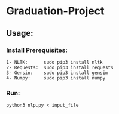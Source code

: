# Graduation-Project

## Usage:
  ### Install Prerequisites:
    1- NLTK:      sudo pip3 install nltk
    2- Requests:  sudo pip3 install requests
    3- Gensin:    sudo pip3 install gensim
    4- Numpy:     sudo pip3 install numpy
  
  ### Run:
    python3 nlp.py < input_file
